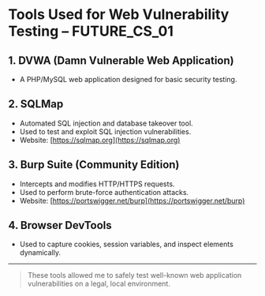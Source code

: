 #  Tools Used for Web Vulnerability Testing – FUTURE_CS_01

## 1. DVWA (Damn Vulnerable Web Application)
- A PHP/MySQL web application designed for basic security testing.

## 2. SQLMap
- Automated SQL injection and database takeover tool.
- Used to test and exploit SQL injection vulnerabilities.
- Website: [https://sqlmap.org](https://sqlmap.org)

## 3. Burp Suite (Community Edition)
- Intercepts and modifies HTTP/HTTPS requests.
- Used to perform brute-force authentication attacks.
- Website: [https://portswigger.net/burp](https://portswigger.net/burp)

## 4. Browser DevTools
- Used to capture cookies, session variables, and inspect elements dynamically.

---

> These tools allowed me to safely test well-known web application vulnerabilities on a legal, local environment.
